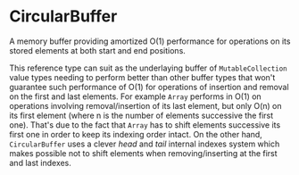 # CircularBuffer

A memory buffer providing amortized O(1) performance for operations on its stored elements at both start and end positions.

This reference type can suit as the underlaying buffer of `MutableCollection` value types needing to perform better than other buffer types that won't guarantee such performance of O(1) for operations of insertion and removal on the first and last elements.
For example `Array` performs in O(1) on operations involving removal/insertion of its last element, but only O(n) on its first element (where n is the number of elements successive the first one).
That's due to the fact that `Array` has to shift elements successive its first one in order to keep its indexing order intact.
On the other hand, `CircularBuffer` uses a clever *head* and *tail* internal indexes system which makes possible not to shift elements when removing/inserting at the first and last indexes.
